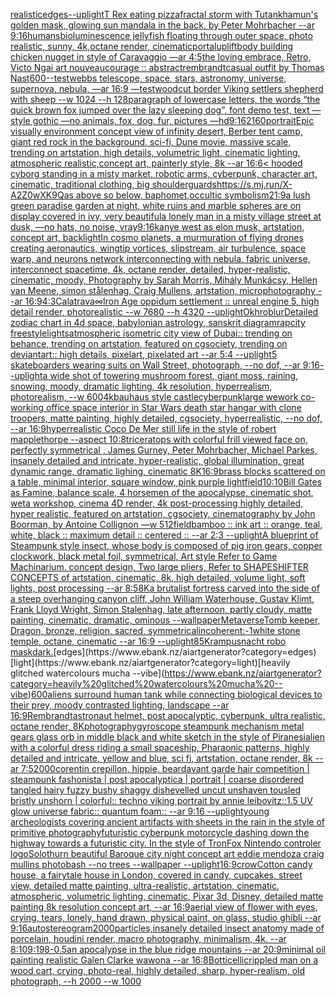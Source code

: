 [realistic](https://www.ebank.nz/aiartgenerator?category=realistic)[edges](https://www.ebank.nz/aiartgenerator?category=edges)[--uplight](https://www.ebank.nz/aiartgenerator?category=--uplight)[T Rex eating pizza](https://www.ebank.nz/aiartgenerator?category=T%20Rex%20eating%20pizza)[fractal storm with Tutankhamun's golden mask, glowing sun mandala in the back, by Peter Mohrbacher  --ar 9:16](https://www.ebank.nz/aiartgenerator?category=fractal%20storm%20with%20Tutankhamun%27s%20golden%20mask%2C%20glowing%20sun%20mandala%20in%20the%20back%2C%20by%20Peter%20Mohrbacher%20%20--ar%209%3A16)[humans](https://www.ebank.nz/aiartgenerator?category=humans)[bioluminescence jellyfish floating through outer space, photo realistic, sunny, 4k,octane render, cinematic](https://www.ebank.nz/aiartgenerator?category=bioluminescence%20jellyfish%20floating%20through%20outer%20space%2C%20photo%20realistic%2C%20sunny%2C%204k%2Coctane%20render%2C%20cinematic)[portal](https://www.ebank.nz/aiartgenerator?category=portal)[uplift](https://www.ebank.nz/aiartgenerator?category=uplift)[body building chicken nugget in style of Caravaggio —ar 4:5](https://www.ebank.nz/aiartgenerator?category=body%20building%20chicken%20nugget%20in%20style%20of%20Caravaggio%20%E2%80%94ar%204%3A5)[the loving embrace, Retro, Victo Ngai art nouveau](https://www.ebank.nz/aiartgenerator?category=the%20loving%20embrace%2C%20Retro%2C%20Victo%20Ngai%20art%20nouveau)[courage :: abstract](https://www.ebank.nz/aiartgenerator?category=courage%20%3A%3A%20abstract)[rembrandt](https://www.ebank.nz/aiartgenerator?category=rembrandt)[casual outfit by Thomas Nast](https://www.ebank.nz/aiartgenerator?category=casual%20outfit%20by%20Thomas%20Nast)[600](https://www.ebank.nz/aiartgenerator?category=600)[--test](https://www.ebank.nz/aiartgenerator?category=--test)[webbs telescope, space, stars, astronomy, universe, supernova, nebula, —ar 16:9 —test](https://www.ebank.nz/aiartgenerator?category=webbs%20telescope%2C%20space%2C%20stars%2C%20astronomy%2C%20universe%2C%20supernova%2C%20nebula%2C%20%E2%80%94ar%2016%3A9%20%E2%80%94test)[woodcut border Viking settlers shepherd with sheep --w 1024 --h 128](https://www.ebank.nz/aiartgenerator?category=woodcut%20border%20Viking%20settlers%20shepherd%20with%20sheep%20--w%201024%20--h%20128)[paragraph of lowercase letters, the words “the quick brown fox jumped over the lazy sleeping dog”, font demo test, text —style gothic —no animals, fox, dog, fur, pictures —hd](https://www.ebank.nz/aiartgenerator?category=paragraph%20of%20lowercase%20letters%2C%20the%20words%20%E2%80%9Cthe%20quick%20brown%20fox%20jumped%20over%20the%20lazy%20sleeping%20dog%E2%80%9D%2C%20font%20demo%20test%2C%20text%20%E2%80%94style%20gothic%20%E2%80%94no%20animals%2C%20fox%2C%20dog%2C%20fur%2C%20pictures%20%E2%80%94hd)[9:16](https://www.ebank.nz/aiartgenerator?category=9%3A16)[2160](https://www.ebank.nz/aiartgenerator?category=2160)[portrait](https://www.ebank.nz/aiartgenerator?category=portrait)[Epic visually environment concept view of  infinity desert, Berber tent camp, giant red rock in the background, sci-fi, Dune movie, massive scale, trending on artstation, high details, volumetric light, cinematic lighting, atmospheric realistic,concept art, painterly style, 8k --ar 16:6](https://www.ebank.nz/aiartgenerator?category=Epic%20visually%20environment%20concept%20view%20of%20%20infinity%20desert%2C%20Berber%20tent%20camp%2C%20giant%20red%20rock%20in%20the%20background%2C%20sci-fi%2C%20Dune%20movie%2C%20massive%20scale%2C%20trending%20on%20artstation%2C%20high%20details%2C%20volumetric%20light%2C%20cinematic%20lighting%2C%20atmospheric%20realistic%2Cconcept%20art%2C%20painterly%20style%2C%208k%20--ar%2016%3A6)[< hooded cyborg standing in a misty market, robotic arms, cyberpunk, character art, cinematic, traditional clothing, big shoulderguards](https://www.ebank.nz/aiartgenerator?category=%3C%20hooded%20cyborg%20standing%20in%20a%20misty%20market%2C%20robotic%20arms%2C%20cyberpunk%2C%20character%20art%2C%20cinematic%2C%20traditional%20clothing%2C%20big%20shoulderguards)[<https://s.mj.run/X-A2Z0wXK9Q>](https://www.ebank.nz/aiartgenerator?category=%3Chttps%3A//s.mj.run/X-A2Z0wXK9Q%3E)[as above so below, baphomet,occultic symbolism](https://www.ebank.nz/aiartgenerator?category=as%20above%20so%20below%2C%20baphomet%2Coccultic%20symbolism)[21:9](https://www.ebank.nz/aiartgenerator?category=21%3A9)[a lush green paradise garden at night, white ruins and marble spheres are on display covered in ivy, very beautiful](https://www.ebank.nz/aiartgenerator?category=a%20lush%20green%20paradise%20garden%20at%20night%2C%20white%20ruins%20and%20marble%20spheres%20are%20on%20display%20covered%20in%20ivy%2C%20very%20beautiful)[a lonely man in a misty village street at dusk, —no hats, no noise, vray](https://www.ebank.nz/aiartgenerator?category=a%20lonely%20man%20in%20a%20misty%20village%20street%20at%20dusk%2C%20%E2%80%94no%20hats%2C%20no%20noise%2C%20vray)[9:16](https://www.ebank.nz/aiartgenerator?category=9%3A16)[kanye west as elon musk, artstation, concept art, backlight](https://www.ebank.nz/aiartgenerator?category=kanye%20west%20as%20elon%20musk%2C%20artstation%2C%20concept%20art%2C%20backlight)[In cosmo planets, a murmuration of flying drones creating aeronautics, wingtip vortices, slipstream, air turbulence, space warp, and neurons network interconnecting with nebula, fabric universe, interconnect spacetime, 4k, octane render, detailed, hyper-realistic, cinematic, moody, Photography by Sarah Morris, Mihály Munkácsy, Hellen van Meene, simon stålenhag, Craig Mullens, artstation, microphotography --ar 16:9](https://www.ebank.nz/aiartgenerator?category=In%20cosmo%20planets%2C%20a%20murmuration%20of%20flying%20drones%20creating%20aeronautics%2C%20wingtip%20vortices%2C%20slipstream%2C%20air%20turbulence%2C%20space%20warp%2C%20and%20neurons%20network%20interconnecting%20with%20nebula%2C%20fabric%20universe%2C%20interconnect%20spacetime%2C%204k%2C%20octane%20render%2C%20detailed%2C%20hyper-realistic%2C%20cinematic%2C%20moody%2C%20Photography%20by%20Sarah%20Morris%2C%20Mih%C3%A1ly%20Munk%C3%A1csy%2C%20Hellen%20van%20Meene%2C%20simon%20st%C3%A5lenhag%2C%20Craig%20Mullens%2C%20artstation%2C%20microphotography%20--ar%2016%3A9)[4:3](https://www.ebank.nz/aiartgenerator?category=4%3A3)[Calatrava](https://www.ebank.nz/aiartgenerator?category=Calatrava)[∞](https://www.ebank.nz/aiartgenerator?category=%E2%88%9E)[Iron Age oppidum settlement :: unreal engine 5, high detail render, photorealistic --w 7680 --h 4320 --uplight](https://www.ebank.nz/aiartgenerator?category=Iron%20Age%20oppidum%20settlement%20%3A%3A%20unreal%20engine%205%2C%20high%20detail%20render%2C%20photorealistic%20--w%207680%20--h%204320%20--uplight)[Okhro](https://www.ebank.nz/aiartgenerator?category=Okhro)[blur](https://www.ebank.nz/aiartgenerator?category=blur)[Detailed zodiac chart in 4d space, babylonian astrology, sanskrit diagram](https://www.ebank.nz/aiartgenerator?category=Detailed%20zodiac%20chart%20in%204d%20space%2C%20babylonian%20astrology%2C%20sanskrit%20diagram)[rapcity freestyle](https://www.ebank.nz/aiartgenerator?category=rapcity%20freestyle)[lights](https://www.ebank.nz/aiartgenerator?category=lights)[atmospheric isometric city view of Dubai:: trending on behance, trending on artstation, featured on cgsociety, trending on deviantart:: high details, pixelart, pixelated art --ar 5:4 --uplight](https://www.ebank.nz/aiartgenerator?category=atmospheric%20isometric%20city%20view%20of%20Dubai%3A%3A%20trending%20on%20behance%2C%20trending%20on%20artstation%2C%20featured%20on%20cgsociety%2C%20trending%20on%20deviantart%3A%3A%20high%20details%2C%20pixelart%2C%20pixelated%20art%20--ar%205%3A4%20--uplight)[5  skateboarders wearing suits on Wall Street, photograph, --no dof, --ar 9:16](https://www.ebank.nz/aiartgenerator?category=5%20%20skateboarders%20wearing%20suits%20on%20Wall%20Street%2C%20photograph%2C%20--no%20dof%2C%20--ar%209%3A16)[--uplight](https://www.ebank.nz/aiartgenerator?category=--uplight)[a wide shot of towering mushroom forest, giant moss, raining, snowing, moody, dramatic lighting, 4k resolution, hyperrealism, photorealism, --w 600](https://www.ebank.nz/aiartgenerator?category=a%20wide%20shot%20of%20towering%20mushroom%20forest%2C%20giant%20moss%2C%20raining%2C%20snowing%2C%20moody%2C%20dramatic%20lighting%2C%204k%20resolution%2C%20hyperrealism%2C%20photorealism%2C%20--w%20600)[4k](https://www.ebank.nz/aiartgenerator?category=4k)[bauhaus style castle](https://www.ebank.nz/aiartgenerator?category=bauhaus%20style%20castle)[cyberpunk](https://www.ebank.nz/aiartgenerator?category=cyberpunk)[large wework co-working office space interior in Star Wars death star  hangar with clone troopers, matte painting, highly detailed, cgsociety, hyperrealistic, --no dof, --ar 16:9](https://www.ebank.nz/aiartgenerator?category=large%20wework%20co-working%20office%20space%20interior%20in%20Star%20Wars%20death%20star%20%20hangar%20with%20clone%20troopers%2C%20matte%20painting%2C%20highly%20detailed%2C%20cgsociety%2C%20hyperrealistic%2C%20--no%20dof%2C%20--ar%2016%3A9)[hyperrealistic Coco De Mer still life in the style of robert mapplethorpe --aspect 10:8](https://www.ebank.nz/aiartgenerator?category=hyperrealistic%20Coco%20De%20Mer%20still%20life%20in%20the%20style%20of%20robert%20mapplethorpe%20--aspect%2010%3A8)[triceratops with colorful frill viewed face on, perfectly symmetrical , James Gurney, Peter Mohrbacher, Michael Parkes, insanely detailed and intricate, hyper-realistic, global illumination, great dynamic range, dramatic lighing, cinematic 8K](https://www.ebank.nz/aiartgenerator?category=triceratops%20with%20colorful%20frill%20viewed%20face%20on%2C%20perfectly%20symmetrical%20%2C%20James%20Gurney%2C%20Peter%20Mohrbacher%2C%20Michael%20Parkes%2C%20insanely%20detailed%20and%20intricate%2C%20hyper-realistic%2C%20global%20illumination%2C%20great%20dynamic%20range%2C%20dramatic%20lighing%2C%20cinematic%208K)[16:9](https://www.ebank.nz/aiartgenerator?category=16%3A9)[brass blocks scattered on a table, minimal interior, square window, pink purple light](https://www.ebank.nz/aiartgenerator?category=brass%20blocks%20scattered%20on%20a%20table%2C%20minimal%20interior%2C%20square%20window%2C%20pink%20purple%20light)[field](https://www.ebank.nz/aiartgenerator?category=field)[10:10](https://www.ebank.nz/aiartgenerator?category=10%3A10)[Bill Gates as Famine, balance scale, 4 horsemen of the apocalypse, cinematic shot, weta workshop, cinema 4D render, 4k post-processing highly detailed, hyper realistic, featured on artstation, cgsociety, cinematography by John Boorman, by Antoine Collignon —w 512](https://www.ebank.nz/aiartgenerator?category=Bill%20Gates%20as%20Famine%2C%20balance%20scale%2C%204%20horsemen%20of%20the%20apocalypse%2C%20cinematic%20shot%2C%20weta%20workshop%2C%20cinema%204D%20render%2C%204k%20post-processing%20highly%20detailed%2C%20hyper%20realistic%2C%20featured%20on%20artstation%2C%20cgsociety%2C%20cinematography%20by%20John%20Boorman%2C%20by%20Antoine%20Collignon%20%E2%80%94w%20512)[field](https://www.ebank.nz/aiartgenerator?category=field)[bamboo :: ink art :: orange, teal, white, black :: maximum detail :: centered :: --ar 2:3 --uplight](https://www.ebank.nz/aiartgenerator?category=bamboo%20%3A%3A%20ink%20art%20%3A%3A%20orange%2C%20teal%2C%20white%2C%20black%20%3A%3A%20maximum%20detail%20%3A%3A%20centered%20%3A%3A%20--ar%202%3A3%20--uplight)[A blueprint of Steampunk style insect,   whose body is composed of pig iron gears, copper clockwork, black metal foil, symmetrical, Art style Refer to Game Machinarium.  concept design, Two large pliers, Refer to SHAPESHIFTER CONCEPTS  of artstation, cinematic,  8k, high detailed,  volume light,  soft lights,  post processing    --ar 8:5](https://www.ebank.nz/aiartgenerator?category=A%20blueprint%20of%20Steampunk%20style%20insect%2C%20%20%20whose%20body%20is%20composed%20of%20pig%20iron%20gears%2C%20copper%20clockwork%2C%20black%20metal%20foil%2C%20symmetrical%2C%20Art%20style%20Refer%20to%20Game%20Machinarium.%20%20concept%20design%2C%20Two%20large%20pliers%2C%20Refer%20to%20SHAPESHIFTER%20CONCEPTS%20%20of%20artstation%2C%20cinematic%2C%20%208k%2C%20high%20detailed%2C%20%20volume%20light%2C%20%20soft%20lights%2C%20%20post%20processing%20%20%20%20--ar%208%3A5)[8K](https://www.ebank.nz/aiartgenerator?category=8K)[a brutalist fortress carved into the side of a steep overhanging canyon cliff, John William Waterhouse, Gustav Klimt, Frank Lloyd Wright, Simon Stalenhag, late afternoon, partly cloudy, matte painting, cinematic, dramatic, ominous --wallpaper](https://www.ebank.nz/aiartgenerator?category=a%20brutalist%20fortress%20carved%20into%20the%20side%20of%20a%20steep%20overhanging%20canyon%20cliff%2C%20John%20William%20Waterhouse%2C%20Gustav%20Klimt%2C%20Frank%20Lloyd%20Wright%2C%20Simon%20Stalenhag%2C%20late%20afternoon%2C%20partly%20cloudy%2C%20matte%20painting%2C%20cinematic%2C%20dramatic%2C%20ominous%20--wallpaper)[Metaverse](https://www.ebank.nz/aiartgenerator?category=Metaverse)[Tomb keeper, Dragon, bronze, religion, sacred, symmetrical](https://www.ebank.nz/aiartgenerator?category=Tomb%20keeper%2C%20Dragon%2C%20bronze%2C%20religion%2C%20sacred%2C%20symmetrical)[incoherent:-1](https://www.ebank.nz/aiartgenerator?category=incoherent%3A-1)[white stone temple, octane, cinematic --ar 16:9 --uplight](https://www.ebank.nz/aiartgenerator?category=white%20stone%20temple%2C%20octane%2C%20cinematic%20--ar%2016%3A9%20--uplight)[85](https://www.ebank.nz/aiartgenerator?category=85)[Krampusnacht robo mask](https://www.ebank.nz/aiartgenerator?category=Krampusnacht%20robo%20mask)[dark.](https://www.ebank.nz/aiartgenerator?category=dark.)[edges](https://www.ebank.nz/aiartgenerator?category=edges)[light](https://www.ebank.nz/aiartgenerator?category=light)[heavily glitched watercolours mucha --vibe](https://www.ebank.nz/aiartgenerator?category=heavily%20glitched%20watercolours%20mucha%20--vibe)[600](https://www.ebank.nz/aiartgenerator?category=600)[aliens surround human tank while connecting biological devices to their prey, moody contrasted lighting, landscape --ar 16:9](https://www.ebank.nz/aiartgenerator?category=aliens%20surround%20human%20tank%20while%20connecting%20biological%20devices%20to%20their%20prey%2C%20moody%20contrasted%20lighting%2C%20landscape%20--ar%2016%3A9)[Rembrandt](https://www.ebank.nz/aiartgenerator?category=Rembrandt)[astronaut helmet, post apocalyptic, cyberpunk, ultra realistic, octane render, 8K](https://www.ebank.nz/aiartgenerator?category=astronaut%20helmet%2C%20post%20apocalyptic%2C%20cyberpunk%2C%20ultra%20realistic%2C%20octane%20render%2C%208K)[photography](https://www.ebank.nz/aiartgenerator?category=photography)[gyroscope steampunk mechanism metal gears glass orb in middle black and white sketch in the style of Piranesi](https://www.ebank.nz/aiartgenerator?category=gyroscope%20steampunk%20mechanism%20metal%20gears%20glass%20orb%20in%20middle%20black%20and%20white%20sketch%20in%20the%20style%20of%20Piranesi)[alien with a colorful dress riding a small spaceship, Pharaonic patterns, highly detailed and intricate, yellow and blue, sci fi, artstation, octane render, 8k --ar 7:5](https://www.ebank.nz/aiartgenerator?category=alien%20with%20a%20colorful%20dress%20riding%20a%20small%20spaceship%2C%20Pharaonic%20patterns%2C%20highly%20detailed%20and%20intricate%2C%20yellow%20and%20blue%2C%20sci%20fi%2C%20artstation%2C%20octane%20render%2C%208k%20--ar%207%3A5)[2000](https://www.ebank.nz/aiartgenerator?category=2000)[corentin crepillon, hippie, beard](https://www.ebank.nz/aiartgenerator?category=corentin%20crepillon%2C%20hippie%2C%20beard)[avant garde hair competition | steampunk fashonista | post apocalyptica | portrait | coarse disordered tangled hairy fuzzy bushy shaggy dishevelled uncut unshaven tousled bristly unshorn | colorful:: techno viking portrait by annie leibovitz::1.5 UV glow universe fabric:: quantum foam:: --ar 9:16 --uplight](https://www.ebank.nz/aiartgenerator?category=avant%20garde%20hair%20competition%20%7C%20steampunk%20fashonista%20%7C%20post%20apocalyptica%20%7C%20portrait%20%7C%20coarse%20disordered%20tangled%20hairy%20fuzzy%20bushy%20shaggy%20dishevelled%20uncut%20unshaven%20tousled%20bristly%20unshorn%20%7C%20colorful%3A%3A%20techno%20viking%20portrait%20by%20annie%20leibovitz%3A%3A1.5%20UV%20glow%20universe%20fabric%3A%3A%20quantum%20foam%3A%3A%20--ar%209%3A16%20--uplight)[young archeologists covering ancient artifacts with sheets in the rain in the style of primitive photography](https://www.ebank.nz/aiartgenerator?category=young%20archeologists%20covering%20ancient%20artifacts%20with%20sheets%20in%20the%20rain%20in%20the%20style%20of%20primitive%20photography)[futuristic cyberpunk motorcycle dashing down the highway towards a futuristic city. In the style of Tron](https://www.ebank.nz/aiartgenerator?category=futuristic%20cyberpunk%20motorcycle%20dashing%20down%20the%20highway%20towards%20a%20futuristic%20city.%20In%20the%20style%20of%20Tron)[Fox Nintendo controler logo](https://www.ebank.nz/aiartgenerator?category=Fox%20Nintendo%20controler%20logo)[Solothurn beautiful Baroque city night concept art eddie mendoza craig mullins photobash --no trees --wallpaper --uplight](https://www.ebank.nz/aiartgenerator?category=Solothurn%20beautiful%20Baroque%20city%20night%20concept%20art%20eddie%20mendoza%20craig%20mullins%20photobash%20--no%20trees%20--wallpaper%20--uplight)[16:9](https://www.ebank.nz/aiartgenerator?category=16%3A9)[crow](https://www.ebank.nz/aiartgenerator?category=crow)[Cotton candy house, a fairytale house in London, covered in  candy, cupcakes, street view, detailed matte painting, ultra-realistic, artstation, cinematic, atmospheric, volumetric lighting, cinematic, Pixar 3d, Disney, detailed matte painting 8k resolution concept art, --ar 16:9](https://www.ebank.nz/aiartgenerator?category=Cotton%20candy%20house%2C%20a%20fairytale%20house%20in%20London%2C%20covered%20in%20%20candy%2C%20cupcakes%2C%20street%20view%2C%20detailed%20matte%20painting%2C%20ultra-realistic%2C%20artstation%2C%20cinematic%2C%20atmospheric%2C%20volumetric%20lighting%2C%20cinematic%2C%20Pixar%203d%2C%20Disney%2C%20detailed%20matte%20painting%208k%20resolution%20concept%20art%2C%20--ar%2016%3A9)[aerial view of flower with eyes, crying, tears, lonely, hand drawn, physical paint, on glass, studio ghibli --ar 9:16](https://www.ebank.nz/aiartgenerator?category=aerial%20view%20of%20flower%20with%20eyes%2C%20crying%2C%20tears%2C%20lonely%2C%20hand%20drawn%2C%20physical%20paint%2C%20on%20glass%2C%20studio%20ghibli%20--ar%209%3A16)[autostereogram](https://www.ebank.nz/aiartgenerator?category=autostereogram)[2000](https://www.ebank.nz/aiartgenerator?category=2000)[particles,](https://www.ebank.nz/aiartgenerator?category=particles%2C)[insanely detailed insect anatomy made of porcelain, houdini render, macro photography, minimalism, 4k. --ar 8:10](https://www.ebank.nz/aiartgenerator?category=insanely%20detailed%20insect%20anatomy%20made%20of%20porcelain%2C%20houdini%20render%2C%20macro%20photography%2C%20minimalism%2C%204k.%20--ar%208%3A10)[9:19](https://www.ebank.nz/aiartgenerator?category=9%3A19)[8](https://www.ebank.nz/aiartgenerator?category=8)[-0.5](https://www.ebank.nz/aiartgenerator?category=-0.5)[an apocalypse in the blue ridge mountains --ar 20:9](https://www.ebank.nz/aiartgenerator?category=an%20apocalypse%20in%20the%20blue%20ridge%20mountains%20--ar%2020%3A9)[minimal oil painting realistic Galen Clarke wawona --ar 16:8](https://www.ebank.nz/aiartgenerator?category=minimal%20oil%20painting%20realistic%20Galen%20Clarke%20wawona%20--ar%2016%3A8)[Botticelli](https://www.ebank.nz/aiartgenerator?category=Botticelli)[crippled man on a wood cart, crying, photo-real, highly detailed, sharp, hyper-realism, old photograph, --h 2000 --w 1000](https://www.ebank.nz/aiartgenerator?category=crippled%20man%20on%20a%20wood%20cart%2C%20crying%2C%20photo-real%2C%20highly%20detailed%2C%20sharp%2C%20hyper-realism%2C%20old%20photograph%2C%20--h%202000%20--w%201000)